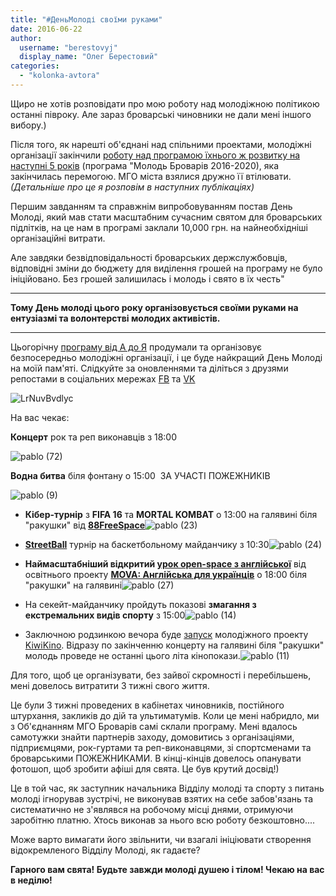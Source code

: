 ```yaml
---
title: "#ДеньМолоді своїми руками"
date: 2016-06-22
author: 
  username: "berestovyj"
  display_name: "Олег Берестовий"
categories: 
  - "kolonka-avtora"
---
```


Щиро не хотів розповідати про мою роботу над молодіжною політикою останні півроку. Але зараз броварські чиновники не дали мені іншого вибору.)

Після того, як нарешті об'єднані над спільними проектами, молодіжні організації закінчили [роботу над програмою їхнього ж розвитку на наступні 5 років](https://mpz.brovary.org/brovarska-molod-na-odyn-den-peretvoryly-miskradu-u-world-cafe/) (програма "Молодь Броварів 2016-2020), яка закінчилась перемогою. МГО міста взялися дружно її втілювати. _(Детальніше про це я розповім в наступних публікаціях)_

Першим завданням та справжнім випробовуванням постав День Молоді, який мав стати масштабним сучасним святом для броварських підлітків, на це нам в програмі заклали 10,000 грн. на найнеобхідніші організаційні витрати.

Але завдяки безвідповідальності броварських держслужбовців, відповідні зміни до бюджету для виділення грошей на програму не було ініційовано. Без грошей залишилась і молодь і свято в їх честь"

* * *

**Тому День молоді цього року організовується своїми руками на ентузіазмі та волонтерстві молодих активістів.**

* * *

Цьогорічну [програму від А до Я](https://docs.google.com/spreadsheets/d/19ZpYF5uK29ROpr0YPCNcP4D6k_L7TeAaH8XJVNLxKn4/edit#gid=0) продумали та організовує безпосередньо молодіжні організації, і це буде найкращий День Молоді на моїй пам'яті. Слідкуйте за оновленнями та діліться з друзями репостами в соціальних мережах [FB](https://www.facebook.com/events/263398737350401/) та [VK](https://vk.com/den_molodi_u_brovarah)

![LrNuvBvdlyc](https://mpz.brovary.org/wp-content/uploads/2016/06/LrNuvBvdlyc.jpg)

На вас чекає:

**Концерт** рок та реп виконавців з 18:00

![pablo (72)](https://mpz.brovary.org/wp-content/uploads/2016/06/pablo-72.png)

**Водна битва** біля фонтану о 15:00  ЗА УЧАСТІ ПОЖЕЖНИКІВ

![pablo (9)](https://mpz.brovary.org/wp-content/uploads/2016/06/pablo-9.png)

- **Кібер-турнір** з **FIFA 16** та **MORTAL KOMBAT** о 13:00 на галявині біля "ракушки" від [**88FreeSpace**](https://vk.com/88freespace)![pablo (23)](https://mpz.brovary.org/wp-content/uploads/2016/06/pablo-23.png)

- [**StreetBall**](https://vk.com/mobi_cup) турнір на баскетбольному майданчику з 10:30![pablo (24)](https://mpz.brovary.org/wp-content/uploads/2016/06/pablo-24.png)

- **Наймасштабніший відкритий [урок open-space з англійської](https://www.facebook.com/events/625360864289872/)** від освітнього проекту [**MOVA: Англійська для українців**](https://www.facebook.com/mova8/?fref=ts) о 18:00 біля "ракушки" на галявині![pablo (27)](https://mpz.brovary.org/wp-content/uploads/2016/06/pablo-27.png)

- На секейт-майданчику пройдуть показові **змагання з екстремальних видів спорту** з 15:00![pablo (14)](https://mpz.brovary.org/wp-content/uploads/2016/06/pablo-14.png)

- Заключною родзинкою вечора буде [запуск](https://vk.com/kiwiopening) молодіжного проекту [KiwiKino](https://vk.com/kiwikino). Відразу по закінченню концерту на галявині біля "ракушки" молодь проведе не останні цього літа кінопокази.![pablo (11)](https://mpz.brovary.org/wp-content/uploads/2016/06/pablo-11.png)

Для того, щоб це організувати, без зайвої скромності і перебільшень, мені довелось витратити 3 тижні свого життя.

Це були 3 тижні проведених в кабінетах чиновників, постійного штурхання, закликів до дій та ультиматумів. Коли це мені набридло, ми з Об'єднанням МГО Броварів самі склали програму. Мені вдалось самотужки знайти партнерів заходу, домовитись з організаціями, підприємцями, рок-гуртами та реп-виконавцями, зі спортсменами та броварськими ПОЖЕЖНИКАМИ. В кінці-кінців довелось опанувати фотошоп, щоб зробити афіші для свята. Це був крутий досвід!)

Це в той час, як заступник начальника Відділу молоді та спорту з питань молоді ігнорував зустрічі, не виконував взятих на себе забов'язань та систематично не з'являвся на робочому місці днями, отримуючи заробітню платню. Хтось виконав за нього всю роботу безкоштовно....

Може варто вимагати його звільнити, чи взагалі ініціювати створення відокремленого Відділу Молоді, як гадаєте?

**Гарного вам свята! Будьте завжди молоді душею і тілом! Чекаю на вас в неділю!**
